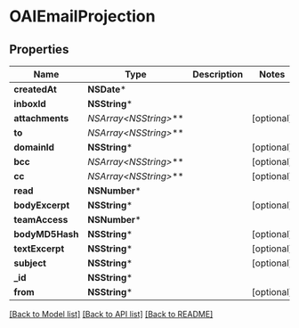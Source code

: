 # OAIEmailProjection

## Properties
Name | Type | Description | Notes
------------ | ------------- | ------------- | -------------
**createdAt** | **NSDate*** |  | 
**inboxId** | **NSString*** |  | 
**attachments** | **NSArray&lt;NSString*&gt;*** |  | [optional] 
**to** | **NSArray&lt;NSString*&gt;*** |  | 
**domainId** | **NSString*** |  | [optional] 
**bcc** | **NSArray&lt;NSString*&gt;*** |  | [optional] 
**cc** | **NSArray&lt;NSString*&gt;*** |  | [optional] 
**read** | **NSNumber*** |  | 
**bodyExcerpt** | **NSString*** |  | [optional] 
**teamAccess** | **NSNumber*** |  | 
**bodyMD5Hash** | **NSString*** |  | [optional] 
**textExcerpt** | **NSString*** |  | [optional] 
**subject** | **NSString*** |  | [optional] 
**_id** | **NSString*** |  | 
**from** | **NSString*** |  | [optional] 

[[Back to Model list]](../README#documentation-for-models) [[Back to API list]](../README#documentation-for-api-endpoints) [[Back to README]](../README)


